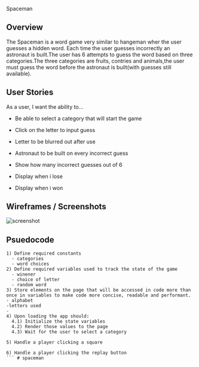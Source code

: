 Spaceman 

## Overview
The Spaceman is a word game very similar to hangeman wher the user guesses a hidden word. Each time the user guesses incorrectly an astronaut is built.The user has 6 attempts to guess the word based on three categories.The three categories are fruits, contries and animals,the user must guess the word before the astronaut is built(with guesses still available).

## User Stories

As a user, I want the ability to... 
  - Be able to select a category that will start the game
  
  - Click on the letter to input guess

  - Letter to be blurred out after use 

  - Astronaut to be built on every incorrect guess 

  - Show how many incorrect guesses out of 6

  - Display when i lose 

  - Display when i won 
## Wireframes / Screenshots

![screenshot](https://i.imgur.com/r0eMOfC.png)


## Psuedocode

```
1) Define required constants
  - categories 
  - word choices
2) Define required variables used to track the state of the game
  - winener 
  - choice of letter
  - random word
3) Store elements on the page that will be accessed in code more than once in variables to make code more concise, readable and performant.
- alphabet
-letters used 
- 
4) Upon loading the app should:
  4.1) Initialize the state variables
  4.2) Render those values to the page
  4.3) Wait for the user to select a category 

5) Handle a player clicking a square

6) Handle a player clicking the replay button
``` # spaceman

